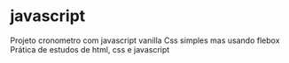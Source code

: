 # javascript
Projeto cronometro com javascript vanilla
Css simples mas usando flebox
Prática de estudos de html, css e javascript